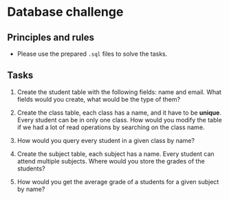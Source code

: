 [//]: # (Create the student table with the following fields: name and email. What fields would you create, what would be the type of them? How would you modify the table if we had a lot of read operations by searching on the student email.)

[//]: # (Note to interviewer: They have to figure out the id and why it is useful and the unique constraint on the email field.)

[//]: # ()

[//]: # (How would you modify the database to add class as a functionality, each class has a name. How would you query every student in a given class?)

[//]: # (Note to interviewer: They have to figure out that this is a one to many, because one student can only be in one class.)

[//]: # ()

[//]: # (How would you design the subject as a functionality? Where would you store the grades of the students?)

[//]: # (Note to interviewer: They have to figure out that this is a many to many, and that you can story the grade in the join table.)

# Database challenge

## Principles and rules

- Please use the prepared `.sql` files to solve the tasks.

## Tasks

1. Create the student table with the following fields: name and email. What fields would you create, what would be the
   type of them?


2. Create the class table, each class has a name, and it have to be **unique**.
   Every student can be in only one class.
   How would you modify the table if we had a lot of read operations by searching on the class name.

3. How would you query every student in a given class by name?

4. Create the subject table, each subject has a name. Every student can attend multiple subjects.
   Where would you store the grades of the students?

5. How would you get the average grade of a students for a given subject by name?